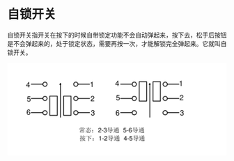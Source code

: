 # 自锁开关

自锁开关指开关在按下的时候自带锁定功能不会自动弹起来，按下去，松手后按钮是不会弹起来的，处于锁定状态，需要再按一次，才能解锁完全弹起来。它就叫自锁开关。

![](image/image_-hD0Gs-S5x.png)
